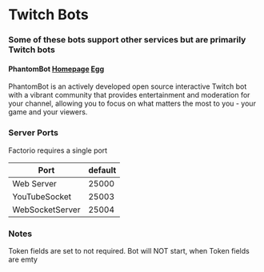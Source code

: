 # Twitch Bots

### Some of these bots support other services but are primarily Twitch bots

#### PhantomBot [Homepage](https://phantombot.tv) [Egg](/bots/twitch/phantombot/)

PhantomBot is an actively developed open source interactive Twitch bot with a vibrant community that provides entertainment and moderation for your channel, allowing you to focus on what matters the most to you - your game and your viewers.

### Server Ports
Factorio requires a single port  

| Port            | default |
|-----------------|---------|
| Web Server      | 25000   |
| YouTubeSocket   | 25003   |
| WebSocketServer | 25004   |


### Notes
Token fields are set to not required. Bot will NOT start, when Token fields are emty
